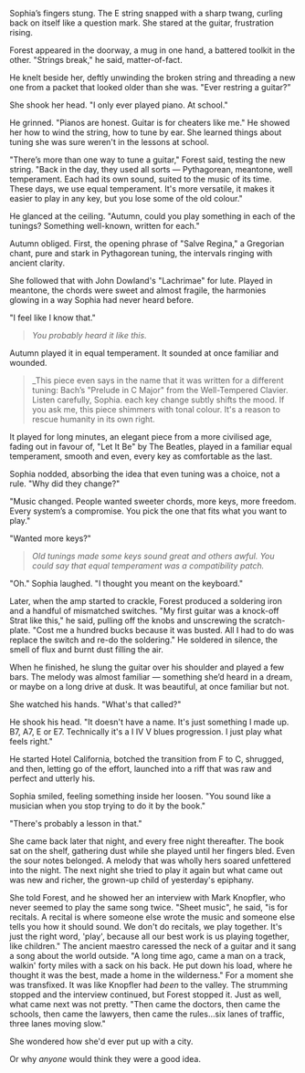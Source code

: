 Sophia’s fingers stung. The E string snapped with a sharp twang, curling back on itself like a question mark. She stared at the guitar, frustration rising.

Forest appeared in the doorway, a mug in one hand, a battered toolkit in the other. "Strings break," he said, matter-of-fact.

He knelt beside her, deftly unwinding the broken string and threading a new one from a packet that looked older than she was. "Ever restring a guitar?”

She shook her head. "I only ever played piano. At school."

He grinned. "Pianos are honest. Guitar is for cheaters like me." He showed her how to wind the string, how to tune by ear. She learned things about tuning she was sure weren't in the lessons at school. 

"There’s more than one way to tune a guitar," Forest said, testing the new string. "Back in the day, they used all sorts — Pythagorean, meantone, well temperament. Each had its own sound, suited to the music of its time. These days, we use equal temperament. It's more versatile, it makes it easier to play in any key, but you lose some of the old colour."

He glanced at the ceiling. "Autumn, could you play something in each of the tunings? Something well-known, written for each."

Autumn obliged. First, the opening phrase of "Salve Regina," a Gregorian chant, pure and stark in Pythagorean tuning, the intervals ringing with ancient clarity.

She followed that with John Dowland's "Lachrimae" for lute. Played in meantone, the chords were sweet and almost fragile, the harmonies glowing in a way Sophia had never heard before.

"I feel like I know that."

> _You probably heard it like this._ 

Autumn played it in equal temperament. It sounded at once familiar and wounded.

> _This piece even says in the name that it was written for a different tuning: Bach’s "Prelude in C Major" from the Well-Tempered Clavier. Listen carefully, Sophia. each key change subtly shifts the mood. If you ask me, this piece shimmers with tonal colour. It's a reason to rescue humanity in its own right.

It played for long minutes, an elegant piece from a more civilised age, fading out in favour of, "Let It Be" by The Beatles, played in a familiar equal temperament, smooth and even, every key as comfortable as the last.

Sophia nodded, absorbing the idea that even tuning was a choice, not a rule. "Why did they change?"

"Music changed. People wanted sweeter chords, more keys, more freedom. Every system’s a compromise. You pick the one that fits what you want to play."

"Wanted more keys?"

> _Old tunings made some keys sound great and others awful. You could say that equal temperament was a compatibility patch._

"Oh." Sophia laughed. "I thought you meant on the keyboard."

Later, when the amp started to crackle, Forest produced a soldering iron and a handful of mismatched switches. "My first guitar was a knock-off Strat like this," he said, pulling off the knobs and unscrewing the scratch-plate. "Cost me a hundred bucks because it was busted. All I had to do was replace the switch and re-do the soldering." He soldered in silence, the smell of flux and burnt dust filling the air.

When he finished, he slung the guitar over his shoulder and played a few bars. The melody was almost familiar — something she’d heard in a dream, or maybe on a long drive at dusk. It was beautiful, at once familiar but not.

She watched his hands. "What's that called?"

He shook his head. "It doesn't have a name. It's just something I made up. B7, A7, E or E7. Technically it's a I IV V blues progression. I just play what feels right."

He started Hotel California, botched the transition from F to C, shrugged, and then, letting go of the effort, launched into a riff that was raw and perfect and utterly his.

Sophia smiled, feeling something inside her loosen. "You sound like a musician when you stop trying to do it by the book."

"There's probably a lesson in that."

She came back later that night, and every free night thereafter. The book sat on the shelf, gathering dust while she played until her fingers bled. Even the sour notes belonged. A melody that was wholly hers soared unfettered into the night. The next night she tried to play it again but what came out was new and richer, the grown-up child of yesterday's epiphany.

She told Forest, and he showed her an interview with Mark Knopfler, who never seemed to play the same song twice. "Sheet music", he said, "is for recitals. A recital is where someone else wrote the music and someone else tells you how it should sound. We don't do recitals, we play together. It's just the right word, 'play', because all our best work is us playing together, like children." The ancient maestro caressed the neck of a guitar and it sang a song about the world outside. "A long time ago, came a man on a track, walkin' forty miles with a sack on his back. He put down his load, where he thought it was the best, made a home in the wilderness." For a moment she was transfixed. It was like Knopfler had _been_ to the valley. The strumming stopped and the interview continued, but Forest stopped it. Just as well, what came next was not pretty. "Then came the doctors, then came the schools, then came the lawyers, then came the rules...six lanes of traffic, three lanes moving slow."

She wondered how she'd ever put up with a city. 

Or why _anyone_ would think they were a good idea.
